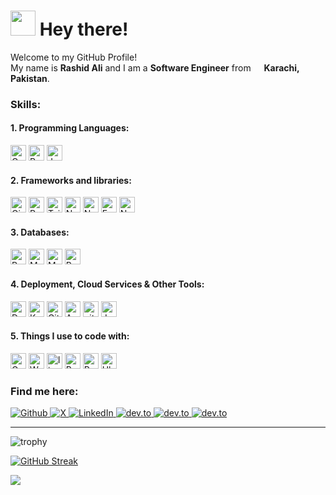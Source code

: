 <h1>
    <img src="https://emojis.slackmojis.com/emojis/images/1643514057/143/waving.gif?1643514057" width="40"/> Hey there!
</h1>
<p>Welcome to my GitHub Profile! </br> My name is <b>Rashid Ali</b> and I am a <b>Software Engineer</b> from 
    <img src="https://cdn-icons-png.flaticon.com/512/323/323352.png" width="13"/> <b>Karachi, Pakistan</b>.
</p>

### Skills:

#### 1. Programming Languages:

<p> 
    <img height="25" alt="Golang" src="https://img.shields.io/badge/-GoLang-black?style=flat-square&logo=go&logoColor=06b6d4" />
    <img height="25" alt="Python" src="https://img.shields.io/badge/-Python-black?style=flat-square&logo=python&logoColor=0A7BBF" /> 
    <img height="25" alt="JavaScript" src="https://img.shields.io/badge/-Javascript-black?style=flat-square&logo=javascript&logoColor=f59e0b" />
</p>

#### 2. Frameworks and libraries:

<p>
    <img alt="Gin" height="25" src="https://img.shields.io/badge/-Gin-black?style=flat-square&logo=Gin&logoColor=yellow" />
    <img alt="ReactJs" height="25" src="https://img.shields.io/badge/-React-black?style=flat-square&logo=react&logoColor=0ea5e9" />
    <img alt="TailwindCSS" height="25" src="https://img.shields.io/badge/-TailwindCSS-black?style=flat-square&logo=tailwindcss&logoColor=06b6d4" />
    <img alt="NodeJs" height="25" src="https://img.shields.io/badge/-Node.js-black?style=flat-square&logo=node.js&logoColor=65a30d" />
    <img alt="NestJs" height="25" src="https://img.shields.io/badge/-NestJs-black?style=flat-square&logo=nestjs&logoColor=ea2845" />
    <img alt="ExpressJs" height="25" src="https://img.shields.io/badge/-Express-18181b?style=flat-square&logo=express&logoColor=white" /> 
    <img alt="NextJs" height="25" src="https://img.shields.io/badge/-Next.js-000?style=flat-square&logo=next.js&logoColor=balck" />
</p>

#### 3. Databases:

<p>
    <img alt="PostgreSQL" height="25" src="https://img.shields.io/badge/-PostgreSQL-black?style=flat-square&logo=postgresql&logoColor=0284c7" />
    <img alt="MySQL" height="25" src="https://img.shields.io/badge/-MySQL-black?style=flat-square&logo=mysql&logoColor=075985" />
    <img alt="MongoDB" height="25" src="https://img.shields.io/badge/-MongoDB-black?style=flat-square&logo=mongodb&logoColor=13aa52" />
    <img alt="Redis" height="25" src="https://img.shields.io/badge/-Redis-black?style=flat-square&logo=redis&logoColor=dc2626" />
    
</p>

#### 4. Deployment, Cloud Services & Other Tools:

<p>
    <img alt="Docker" height="25" src="https://img.shields.io/badge/-Docker-black?style=flat-square&logo=docker&logoColor=2568EF" />
    <img alt="Kubernetes" height="25" src="https://img.shields.io/badge/-Kubernetes-black?style=flat-square&logo=kubernetes&logoColor=3973E6" />
    <img alt="Github Actions" height="25" src="https://img.shields.io/badge/-Github_Actions-black?style=flat-square&logo=github-actions&logoColor=2088FF" />
    <img alt="AWS" height="25" src="https://img.shields.io/badge/-AWS-black?style=flat-square&logo=amazonwebservices&logoColor=FF9C08" />
    <img alt="git"  height="25" src="https://img.shields.io/badge/-Git-black?style=flat-square&logo=git&logoColor=F05032" />
    <img alt="Jenkins" height="25" src="https://img.shields.io/badge/-Jenkins-black?style=flat-square&logo=jenkins&logoColor=ef4444" />
</p>

#### 5. Things I use to code with:

<p>
    <img alt="Google Chrome Browser" height="25" src="https://img.shields.io/badge/-Google_Chrome-black?style=flat-square&logo=googlechrome&logoColor=blue" />
    <img alt="Warp" height="25" src="https://img.shields.io/badge/-Warp-black?style=flat-square&logo=warp&logoColor=09C9E8" />
    <img alt="linux" height="25" src="https://img.shields.io/badge/-Linux-black?style=flat-square&logo=linux&logoColor=475569" />
    <img alt="Bash" height="25" src="https://img.shields.io/badge/-Bash-black?style=flat-square&logo=zsh&logoColor=84cc16" />
    <img alt="Prettier" height="25" src="https://img.shields.io/badge/-Prettier-black?style=flat-square&logo=prettier&logoColor=F7B93E" />
    <img alt="Ubuntu" height="25" src="https://img.shields.io/badge/-Ubuntu-black?style=flat-square&logo=ubuntu&logoColor=EA5516" />
  
</p>

### Find me here:

<p>
    <a href="https://github.com/rashidkalwar" target="_blank">
        <img alt="Github" src="https://img.shields.io/badge/github-black?style=for-the-badge&logo=github&logoColor=6366f1" />
    </a>
    <a href="https://twitter.com/RashidAliKalwar" target="_blank">
        <img alt="X" src="https://img.shields.io/badge/rashidalikalwar-black?style=for-the-badge&logo=x" />
    </a>
    <a href="https://www.linkedin.com/in/-rashidali" target="_blank">
        <img alt="LinkedIn" src="https://img.shields.io/badge/linkedin-black?style=for-the-badge&logo=linkedin&logoColor=blue" />
    </a>
    <a href="https://dev.to/rashidalikalwar" target="_blank">
        <img alt="dev.to" src="https://img.shields.io/badge/dev.to-%2312100E.svg?&style=for-the-badge&logo=dev.to&logoColor=white" />
    </a>
    <a href="https://medium.com/@rashid14713524" target="_blank">
        <img alt="dev.to" src="https://img.shields.io/badge/medium-black?style=for-the-badge&logo=medium" />
    </a>
    <a href="https://rashidkalwar.github.io" target="_blank">
        <img alt="dev.to" src="https://img.shields.io/badge/Website-black?style=for-the-badge&logo=googlechrome&logoColor=white" />
    </a>
</p>

---

![trophy](https://github-profile-trophy.vercel.app/?username=rashidkalwar&theme=algolia&column=9&margin-w=15&margin-h=15)

[![GitHub Streak](https://streak-stats.demolab.com?user=rashidkalwar&theme=highcontrast&hide_border=true&border_radius=10)](https://git.io/streak-stats)

![](http://github-profile-summary-cards.vercel.app/api/cards/profile-details?username=rashidkalwar&theme=algolia)
